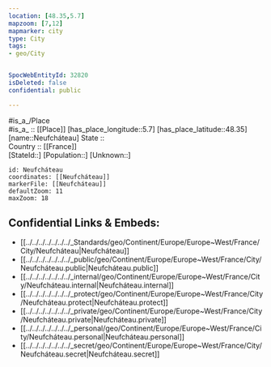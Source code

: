 ```yaml
---
location: [48.35,5.7] 
mapzoom: [7,12] 
mapmarker: city 
type: City
tags:
- geo/City


SpocWebEntityId: 32820
isDeleted: false
confidential: public

---
```

#is_a_/Place  
#is_a_ :: [[Place]] 
[has_place_longitude::5.7] 
[has_place_latitude::48.35] 
[name::Neufcháteau] 
State ::  
Country :: [[France]]  
[StateId::] 
[Population::] 
[Unknown::] 


```leaflet
id: Neufcháteau
coordinates: [[Neufcháteau]] 
markerFile: [[Neufcháteau]] 
defaultZoom: 11 
maxZoom: 18
```


## Confidential Links & Embeds: 
- [[../../../../../../../_Standards/geo/Continent/Europe/Europe~West/France/City/Neufcháteau|Neufcháteau]] 
- [[../../../../../../../_public/geo/Continent/Europe/Europe~West/France/City/Neufcháteau.public|Neufcháteau.public]] 
- [[../../../../../../../_internal/geo/Continent/Europe/Europe~West/France/City/Neufcháteau.internal|Neufcháteau.internal]] 
- [[../../../../../../../_protect/geo/Continent/Europe/Europe~West/France/City/Neufcháteau.protect|Neufcháteau.protect]] 
- [[../../../../../../../_private/geo/Continent/Europe/Europe~West/France/City/Neufcháteau.private|Neufcháteau.private]] 
- [[../../../../../../../_personal/geo/Continent/Europe/Europe~West/France/City/Neufcháteau.personal|Neufcháteau.personal]] 
- [[../../../../../../../_secret/geo/Continent/Europe/Europe~West/France/City/Neufcháteau.secret|Neufcháteau.secret]] 
